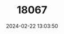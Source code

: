 ---
title: "18067"
category: "Poropuntius tawarensis"
draft: false
date: 2024-02-22 13:03:50
languages:
  Gayo: ["Kawan"]
---